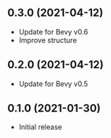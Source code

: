 ## 0.3.0 (2021-04-12)

* Update for Bevy v0.6
* Improve structure

## 0.2.0 (2021-04-12)

* Update for Bevy v0.5

## 0.1.0 (2021-01-30)

* Initial release
